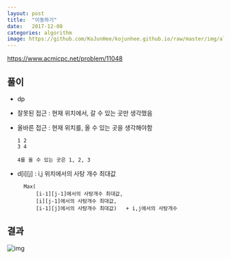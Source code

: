 ```yaml
---
layout: post
title:  "이동하기"
date:   2017-12-08
categories: algorithm
image: https://github.com/KoJunHee/kojunhee.github.io/raw/master/img/algorithm.png
---
```


<https://www.acmicpc.net/problem/11048>

## 풀이

- dp
- 잘못된 접근 : 현재 위치에서, 갈 수 있는 곳만 생각했음 
- 올바른 접근 : 현재 위치를, 올 수 있는 곳을 생각해야함

	````
	1 2
	3 4
	
	4를 올 수 있는 곳은 1, 2, 3
	````

- d[i][j] : i,j 위치에서의 사탕 개수 최대값

		Max( 
			[i-1][j-1]에서의 사탕개수 최대값, 
			[i][j-1]에서의 사탕개수 최대값, 
			[i-1][j]에서의 사탕개수 최대값) 	+ i,j에서의 사탕개수

	
## 결과

![img](https://github.com/KoJunHee/kojunhee.github.io/raw/master/img/move.png)
	
